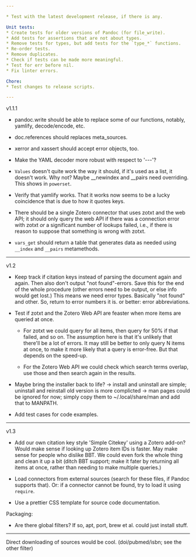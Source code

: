 ```yaml
---

* Test with the latest development release, if there is any.

Unit tests:
* Create tests for older versions of Pandoc (for file_write).
* Add tests for assertions that are not about types.
* Remove tests for types, but add tests for the `type_*` functions.
* Re-order tests.
* Remove duplicates.
* Check if tests can be made more meaningful.
* Test for err before nil.
* Fix linter errors.

Chore:
* Test changes to release scripts.

---
```


v1.1.1

* pandoc.write should be able to replace some of our functions,
  notably, yamlify, decode/encode, etc.
* doc.references should replaces meta_sources.

* xerror and xassert should accept error objects, too.

* Make the YAML decoder more robust with respect to '---'?

* `Values` doesn't quite work the way it should, if it's used as a list,
  it doesn't work. Why not? Maybe __newindex and __pairs need overriding.
  This shows in `powerset`.

* Verify that yamlify works. That it works now seems to be a lucky
  coincidence that is due to how it quotes keys.

* There should be a single Zotero connector that uses zotxt and the web API;
  it should only query the web API if there was a connection error with zotxt
  *or* a significant number of lookups failed, i.e., if there is reason to
  suppose that something is wrong with zotxt.

* `vars_get` should return a table that generates data as needed using
  `__index` and `__pairs` metamethods.

---

v1.2

* Keep track if citation keys instead of parsing the document again and again.
  Then also don't output "not found"-errors. Save this for the end of the whole
  procedure (other errors need to be output, or else info would get lost.)
  This means we need error types. Basically "not found" and other.
  So, return to error numbers it is. or better: error abbreviations.

* Test if zotxt and the Zotero Web API are feaster when more items are
  queried at once.

  * For zotxt we could query for all items, then query for 50% if that failed,
    and so on. The assumption here is that it's unlikely that there'll be
    a lot of errors. It may still be better to only query N items at once,
    to make it more likely that a query is error-free. But that depends
    on the speed-up.
  
  * For the Zotero Web API we could check which search terms overlap, use
    those and then search again in the results.

* Maybe bring the installer back to life?
  -> install and uninstall are simple; uninstall and reinstall old version is more complicted
  -> man pages could be ignored for now; simply copy them to ~/.local/share/man and add that to MANPATH.

* Add test cases for code examples.

---

v1.3

* Add our own citation key style 'Simple Citekey' using a Zotero add-on?
  Would make sense if looking up Zotero item IDs is faster. May make sense
  for people who dislike BBT. We could even fork the whole thing and
  clean it up a bit (ditch BBT support; make it fater by returning all
  items at once, rather than needing to make multiple queries.)

* Load connectors from external sources (search for these files, if Pandoc
  supports that). Or: if a connector cannot be found, try to load it
  using `require`.

* Use a prettier CSS template for source code documentation.

Packaging:
* Are there global filters? If so, apt, port, brew et al. could just install
  stuff.


---

Direct downloading of sources would be cool.
(doi/pubmed/isbn; see the other filter)
